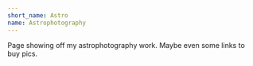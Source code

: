 ```yaml
---
short_name: Astro
name: Astrophotography
---
```


Page showing off my astrophotography work. Maybe even some links to buy pics.